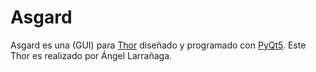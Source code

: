 # Asgard

Asgard es una (GUI) para [Thor](https://github.com/AngelLM/Thor) diseñado y programado con [PyQt5](https://riverbankcomputing.com/software/pyqt/download5).
Este Thor es realizado por Ángel Larrañaga.
